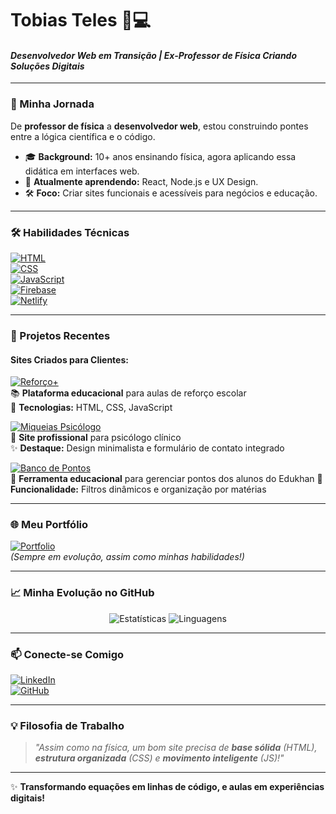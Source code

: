 # Tobias Teles 👨💻  
#### *Desenvolvedor Web em Transição | Ex-Professor de Física Criando Soluções Digitais*  

---  

### 🧭 Minha Jornada  
De **professor de física** a **desenvolvedor web**, estou construindo pontes entre a lógica científica e o código.  
- 🎓 **Background:** 10+ anos ensinando física, agora aplicando essa didática em interfaces web.  
- 🌱 **Atualmente aprendendo:** React, Node.js e UX Design.  
- 🛠 **Foco:** Criar sites funcionais e acessíveis para negócios e educação.  

---  

### 🛠 Habilidades Técnicas  
[![HTML](https://img.shields.io/badge/HTML5-E34F26?style=flat-square&logo=html5&logoColor=white)](https://developer.mozilla.org/pt-BR/docs/Web/HTML)  
[![CSS](https://img.shields.io/badge/CSS3-1572B6?style=flat-square&logo=css3&logoColor=white)](https://developer.mozilla.org/pt-BR/docs/Web/CSS)  
[![JavaScript](https://img.shields.io/badge/JavaScript-F7DF1E?style=flat-square&logo=javascript&logoColor=black)](https://developer.mozilla.org/pt-BR/docs/Web/JavaScript)  
[![Firebase](https://img.shields.io/badge/Firebase-FFCA28?style=flat-square&logo=firebase&logoColor=black)](https://firebase.google.com)  
[![Netlify](https://img.shields.io/badge/Netlify-00C7B7?style=flat-square&logo=netlify&logoColor=white)](https://www.netlify.com)  

---  

### 🌟 Projetos Recentes  
#### Sites Criados para Clientes:  

[![Reforço+](https://img.shields.io/badge/Reforço+-00C7B7?style=for-the-badge&logo=netlify&logoColor=white)](https://reforcomais.netlify.app/)  
📚 **Plataforma educacional** para aulas de reforço escolar  
🚀 **Tecnologias:** HTML, CSS, JavaScript  

[![Miqueias Psicólogo](https://img.shields.io/badge/Psicologia-8A2BE2?style=for-the-badge&logo=heart&logoColor=white)](https://miqueiaspsicologo.netlify.app/)  
🧠 **Site profissional** para psicólogo clínico  
✨ **Destaque:** Design minimalista e formulário de contato integrado  

[![Banco de Pontos](https://img.shields.io/badge/Educação_Khan-32CD32?style=for-the-badge&logo=open-source-initiative&logoColor=white)](https://bancodepontosedukhan.netlify.app/)  
📝 **Ferramenta educacional** para gerenciar pontos dos alunos do Edukhan
🔧 **Funcionalidade:** Filtros dinâmicos e organização por matérias  

---  

### 🌐 Meu Portfólio  
[![Portfolio](https://img.shields.io/badge/Veja_Meu_Portfólio-FF4088?style=for-the-badge&logo=google-chrome&logoColor=white)](https://tobiasteles.netlify.app)  
*(Sempre em evolução, assim como minhas habilidades!)*  

---  

### 📈 Minha Evolução no GitHub  
<div align="center">  
  <img src="https://github-readme-stats.vercel.app/api?username=tobiasteles&show_icons=true&theme=merko&hide_title=true" alt="Estatísticas">  
  <img src="https://github-readme-stats.vercel.app/api/top-langs/?username=tobiasteles&layout=compact&theme=merko" alt="Linguagens">  
</div>  

---  

### 📫 Conecte-se Comigo  
[![LinkedIn](https://img.shields.io/badge/LinkedIn-Tobias_Teles-0077B5?style=for-the-badge&logo=linkedin&logoColor=white)](https://www.linkedin.com/in/tobias-teles/)  
[![GitHub](https://img.shields.io/badge/GitHub-tobiasteles-181717?style=for-the-badge&logo=github&logoColor=white)](https://github.com/tobiasteles)  

---  

### 💡 Filosofia de Trabalho  
> *"Assim como na física, um bom site precisa de **base sólida** (HTML), **estrutura organizada** (CSS) e **movimento inteligente** (JS)!"*  

---  

✨ **Transformando equações em linhas de código, e aulas em experiências digitais!**  
